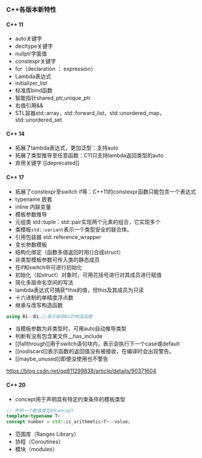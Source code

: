 ### C++各版本新特性

#### C++ 11

- auto关键字
- decltype关键字
- nullptr字面值
- constexpr关键字
- for（declaration ： expression）
- Lambda表达式
- initializer_list
- 标准库bind函数
- 智能指针shared_ptr,unique_ptr
- 右值引用&&
- STL容器std::array，std::forward_list，std::unordered_map，std::unordered_set

#### C++ 14

- 拓展了lambda表达式，更加泛型：支持auto
- 拓展了类型推导至任意函数：C11只支持lambda返回类型的auto
- 弃用关键字 [[deprecated]]

#### C++ 17

- 拓展了constexpr至switch if等：C++11的constexpr函数只能包含一个表达式
- typename 嵌套
- inline 内联变量
- 模板参数推导
- 元组类 std::tuple：std::pair实现两个元素的组合，它实现多个
- 类模板`std::variant`表示一个类型安全的联合体。
- 引用包装器 std::reference_wrapper
- 变长参数模板
- 结构化绑定（函数多值返回时用{}合成struct）
- 非类型模板参数可传入类的静态成员
- 在if和switch中可进行初始化
- 初始化（如struct）对象时，可用花括号进行对其成员进行赋值
- 简化多层命名空间的写法
- lambda表达式可捕获*this的值，但this及其成员为只读
- 十六进制的单精度浮点数
- 继承与改写构造函数

```c++
using B1::B1;//表示继承B1的构造函数
```

- 当模板参数为非类型时，可用auto自动推导类型
- 判断有没有包含某文件__has_include
- [[fallthrough]]用于switch语句块内，表示会执行下一个case或default
- [[nodiscard]]表示函数的返回值没有被接收，在编译时会出现警告。
- [[maybe_unused]]即便没使用也不警告

https://blog.csdn.net/qq811299838/article/details/90371604

#### C++ 20

- concept用于声明具有特定约束条件的模板类型

```c++
// 声明一个数值类型的concept
template<typename T>
concept number = std::is_arithmetic<T>::value;
```

- 范围库（Ranges Library）
- 协程（Coroutines）
- 模块（modules）